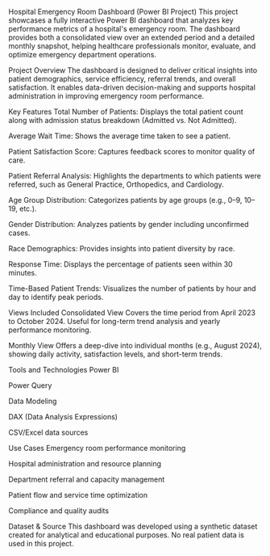 Hospital Emergency Room Dashboard (Power BI Project)
This project showcases a fully interactive Power BI dashboard that analyzes key performance metrics of a hospital's emergency room. The dashboard provides both a consolidated view over an extended period and a detailed monthly snapshot, helping healthcare professionals monitor, evaluate, and optimize emergency department operations.

Project Overview
The dashboard is designed to deliver critical insights into patient demographics, service efficiency, referral trends, and overall satisfaction. It enables data-driven decision-making and supports hospital administration in improving emergency room performance.

Key Features
Total Number of Patients: Displays the total patient count along with admission status breakdown (Admitted vs. Not Admitted).

Average Wait Time: Shows the average time taken to see a patient.

Patient Satisfaction Score: Captures feedback scores to monitor quality of care.

Patient Referral Analysis: Highlights the departments to which patients were referred, such as General Practice, Orthopedics, and Cardiology.

Age Group Distribution: Categorizes patients by age groups (e.g., 0–9, 10–19, etc.).

Gender Distribution: Analyzes patients by gender including unconfirmed cases.

Race Demographics: Provides insights into patient diversity by race.

Response Time: Displays the percentage of patients seen within 30 minutes.

Time-Based Patient Trends: Visualizes the number of patients by hour and day to identify peak periods.

Views Included
Consolidated View
Covers the time period from April 2023 to October 2024. Useful for long-term trend analysis and yearly performance monitoring.

Monthly View
Offers a deep-dive into individual months (e.g., August 2024), showing daily activity, satisfaction levels, and short-term trends.

Tools and Technologies
Power BI

Power Query

Data Modeling

DAX (Data Analysis Expressions)

CSV/Excel data sources

Use Cases
Emergency room performance monitoring

Hospital administration and resource planning

Department referral and capacity management

Patient flow and service time optimization

Compliance and quality audits

Dataset & Source
This dashboard was developed using a synthetic dataset created for analytical and educational purposes. No real patient data is used in this project.
